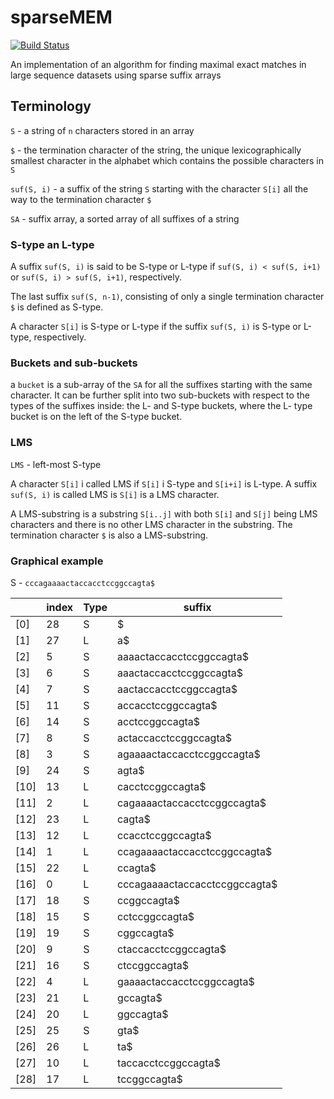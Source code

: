 sparseMEM
=========

[![Build Status](https://travis-ci.org/reisub/sparseMEM.svg?branch=master)](https://travis-ci.org/reisub/sparseMEM)

An implementation of an algorithm for finding maximal exact matches in large sequence datasets using sparse suffix arrays

## Terminology

`S` - a string of `n` characters stored in an array

`$` - the termination character of the string, the unique lexicographically smallest character in the alphabet which contains the possible characters in `S`

`suf(S, i)` - a suffix of the string `S` starting with the character `S[i]` all the way to the termination character `$`

`SA` - suffix array, a sorted array of all suffixes of a string

### S-type an L-type

A suffix `suf(S, i)` is said to be S-type or L-type if `suf(S, i) < suf(S, i+1)` or `suf(S, i) > suf(S, i+1)`, respectively.

The last suffix `suf(S, n-1)`, consisting of only a single termination character `$` is defined as S-type.

A character `S[i]` is S-type or L-type if the suffix `suf(S, i)` is S-type or L-type, respectively.

### Buckets and sub-buckets

a `bucket` is a sub-array of the `SA` for all the suffixes starting with the same character. It can be further split into two sub-buckets with respect to the types of the suffixes inside: the L- and S-type buckets, where the L- type bucket is on the left of the S-type bucket.

### LMS

`LMS` - left-most S-type

A character `S[i]` i called LMS if `S[i]` i S-type and `S[i+i]` is L-type. A suffix `suf(S, i)` is called LMS is `S[i]` is a LMS character.

A LMS-substring is a substring `S[i..j]` with both `S[i]` and `S[j]` being LMS characters and there is no other LMS character in the substring. The termination character `$` is also a LMS-substring.

### Graphical example

S - `cccagaaaactaccacctccggccagta$`

|        | index | Type | suffix                        |
| ------ | ----- | ---- | ----------------------------- |
| [0]    | 28    | S    | $                             |
| [1]    | 27    | L    | a$                            |
| [2]    | 5     | S    | aaaactaccacctccggccagta$      |
| [3]    | 6     | S    | aaactaccacctccggccagta$       |
| [4]    | 7     | S    | aactaccacctccggccagta$        |
| [5]    | 11    | S    | accacctccggccagta$            |
| [6]    | 14    | S    | acctccggccagta$               |
| [7]    | 8     | S    | actaccacctccggccagta$         |
| [8]    | 3     | S    | agaaaactaccacctccggccagta$    |
| [9]    | 24    | S    | agta$                         |
| [10]   | 13    | L    | cacctccggccagta$              |
| [11]   | 2     | L    | cagaaaactaccacctccggccagta$   |
| [12]   | 23    | L    | cagta$                        |
| [13]   | 12    | L    | ccacctccggccagta$             |
| [14]   | 1     | L    | ccagaaaactaccacctccggccagta$  |
| [15]   | 22    | L    | ccagta$                       |
| [16]   | 0     | L    | cccagaaaactaccacctccggccagta$ |
| [17]   | 18    | S    | ccggccagta$                   |
| [18]   | 15    | S    | cctccggccagta$                |
| [19]   | 19    | S    | cggccagta$                    |
| [20]   | 9     | S    | ctaccacctccggccagta$          |
| [21]   | 16    | S    | ctccggccagta$                 |
| [22]   | 4     | L    | gaaaactaccacctccggccagta$     |
| [23]   | 21    | L    | gccagta$                      |
| [24]   | 20    | L    | ggccagta$                     |
| [25]   | 25    | S    | gta$                          |
| [26]   | 26    | L    | ta$                           |
| [27]   | 10    | L    | taccacctccggccagta$           |
| [28]   | 17    | L    | tccggccagta$                  |
